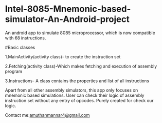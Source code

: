 # Intel-8085-Mnemonic-based-simulator-An-Android-project

An android app to simulate 8085 microprocessor, which is now compatible with 68 instructions.

#Basic classes

1.MainActivity(activity class)- to create the instruction set

2.Fetching(activity class)-Which makes fetching and execution of assembly program

3.Instructions- A class contains the properties and list of all instructions

Apart from all other assembly simulators, this app only focuses on mnemonic based simulations. User can check their logic of
assembly instruction set without any entry of opcodes. Purely created for check our logic.

Contact me:amuthanmannar4@gmail.com
